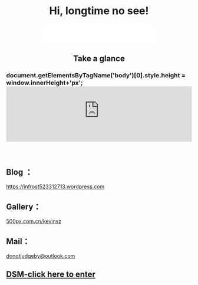 <body id="body" height="100%">
<h1 style="text-align:center;">
	Hi, longtime no see! 
</h1>
<p style="text-align:center;">
	<iframe frameborder="no" border="0" marginwidth="0" marginheight="0" width=298 height=52 src="//music.163.com/outchain/player?type=2&id=1341939767&auto=1&height=32"></iframe>
</p>
<h2 style="text-align:center;">Take a glance</h2>
	<h3 style="text-align:center>Be patient when loading</h3>
<p>
	<br />
</p>
<script type="text/javascript">
    document.getElementsByTagName('body')[0].style.height = window.innerHeight+'px';
</script>
<iframe name="Wp" id="Wp" src="https://infrost523312713.wordpress.com" onload="this.height=body.offsetHeight" width="100%" scrolling="true" frameborder="0"></iframe>

<p>
	<br />
</p>
<h2>
	Blog ：
</h2>	
<a href="https://infrost523312713.wordpress.com" target="_blank">https://infrost523312713.wordpress.com</a>

<h2>
	Gallery：
</h2>
<a href="http://500px.com.cn/kevinsz" target="_blank">500px.com.cn/kevinsz</a>
<h2>
	Mail：
</h2>
<a href="mailto:donotjudgeby@outlook.com" target="_blank">donotjudgeby@outlook.com</a>
<h2>
	<a href="http://kevinskyzeng.quickconnect.cn" target="_blank">DSM-click here to enter</a>
</h2>


</body>
